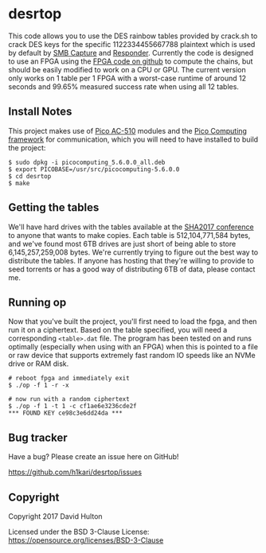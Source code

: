 desrtop
=======

This code allows you to use the DES rainbow tables provided by crack.sh to crack DES keys for the specific 1122334455667788 plaintext which is used by default by [SMB Capture](https://crack.sh/netntlm) and [Responder](https://crack.sh/netntlm). Currently the code is designed to use an FPGA using the [FPGA code on github](https://github.com/h1kari/desrtfpga) to compute the chains, but should be easily modified to work on a CPU or GPU. The current version only works on 1 table per 1 FPGA with a worst-case runtime of around 12 seconds and 99.65% measured success rate when using all 12 tables.

Install Notes
-------------

This project makes use of [Pico AC-510](http://picocomputing.com/ac-510-superprocessor-module/) modules and the [Pico Computing framework](https://picocomputing.zendesk.com/hc/en-us) for communication, which you will need to have installed to build the project:

```
$ sudo dpkg -i picocomputing_5.6.0.0_all.deb
$ export PICOBASE=/usr/src/picocomputing-5.6.0.0
$ cd desrtop
$ make
```

Getting the tables
------------------

We'll have hard drives with the tables available at the [SHA2017 conference](https://sha2017.org) to anyone that wants to make copies. Each table is 512,104,771,584 bytes, and we've found most 6TB drives are just short of being able to store 6,145,257,259,008 bytes. We're currently trying to figure out the best way to distribute the tables. If anyone has hosting that they're willing to provide to seed torrents or has a good way of distributing 6TB of data, please contact me.

Running op
----------

Now that you've built the project, you'll first need to load the fpga, and then run it on a ciphertext. Based on the table specified, you will need a corresponding `<table>.dat` file. The program has been tested on and runs optimally (especially when using with an FPGA) when this is pointed to a file or raw device that supports extremely fast random IO speeds like an NVMe drive or RAM disk.

```
# reboot fpga and immediately exit
$ ./op -f 1 -r -x

# now run with a random ciphertext
$ ./op -f 1 -t 1 -c cf1ae6e3236cde2f
*** FOUND KEY ce98c3e6dd24da ***
```

Bug tracker
-----------

Have a bug? Please create an issue here on GitHub!

https://github.com/h1kari/desrtop/issues

Copyright
---------

Copyright 2017 David Hulton

Licensed under the BSD 3-Clause License: https://opensource.org/licenses/BSD-3-Clause
